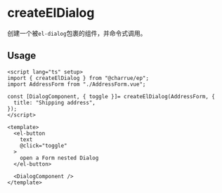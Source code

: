 # createElDialog

创建一个被`el-dialog`包裹的组件，并命令式调用。

## Usage

``` vue
<script lang="ts" setup>
import { createElDialog } from "@charrue/ep";
import AddressForm from "./AddressForm.vue";

const [DialogComponent, { toggle }]= createElDialog(AddressForm, {
  title: "Shipping address",
});
</script>

<template>
  <el-button
    text
    @click="toggle"
  >
    open a Form nested Dialog
  </el-button>

  <DialogComponent />
</template>
```